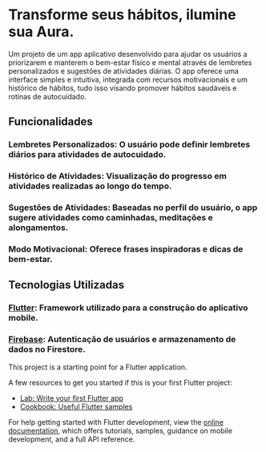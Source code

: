 # Transforme seus hábitos, ilumine sua Aura.

Um projeto de um app aplicativo desenvolvido para ajudar os usuários a priorizarem e manterem o bem-estar físico e mental através de lembretes personalizados e sugestões de atividades diárias. O app oferece uma interface simples e intuitiva, integrada com recursos motivacionais e um histórico de hábitos, tudo isso visando promover hábitos saudáveis e rotinas de autocuidado.

## Funcionalidades
### Lembretes Personalizados: O usuário pode definir lembretes diários para atividades de autocuidado.
### Histórico de Atividades: Visualização do progresso em atividades realizadas ao longo do tempo.
### Sugestões de Atividades: Baseadas no perfil do usuário, o app sugere atividades como caminhadas, meditações e alongamentos.
### Modo Motivacional: Oferece frases inspiradoras e dicas de bem-estar.


## Tecnologias Utilizadas
### [Flutter](https://flutter.dev): Framework utilizado para a construção do aplicativo mobile.
### [Firebase](https://firebase.google.com/?hl=pt-br): Autenticação de usuários e armazenamento de dados no Firestore.


This project is a starting point for a Flutter application.

A few resources to get you started if this is your first Flutter project:

- [Lab: Write your first Flutter app](https://docs.flutter.dev/get-started/codelab)
- [Cookbook: Useful Flutter samples](https://docs.flutter.dev/cookbook)

For help getting started with Flutter development, view the
[online documentation](https://docs.flutter.dev/), which offers tutorials,
samples, guidance on mobile development, and a full API reference.
